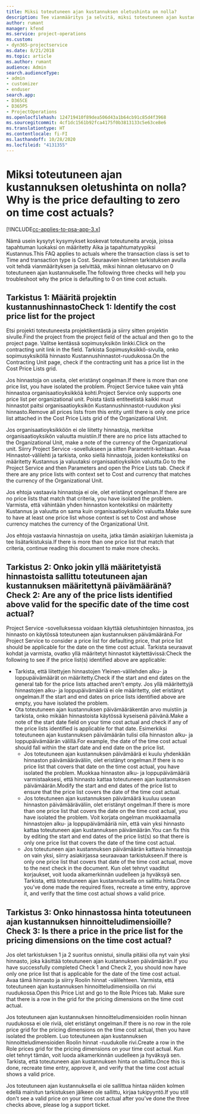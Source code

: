 ```yaml
---
title: Miksi toteutuneen ajan kustannuksen oletushinta on nolla?
description: Tee vianmääritys ja selvitä, miksi toteutuneen ajan kustannuksen hinnan oletusarvo on 0.
author: rumant
manager: kfend
ms.service: project-operations
ms.custom:
- dyn365-projectservice
ms.date: 8/21/2018
ms.topic: article
ms.author: rumant
audience: Admin
search.audienceType:
- admin
- customizer
- enduser
search.app:
- D365CE
- D365PS
- ProjectOperations
ms.openlocfilehash: 124719410f89dea506d43a1b64cb91c85d4f3968
ms.sourcegitcommit: 4cf1dc1561b92fca4175f0b3813133c5e63ce8e6
ms.translationtype: HT
ms.contentlocale: fi-FI
ms.lasthandoff: 10/28/2020
ms.locfileid: "4131355"
---
```

# <a name="why-is-the-price-defaulting-to-zero-on-time-cost-actuals"></a><span data-ttu-id="b5a9a-103">Miksi toteutuneen ajan kustannuksen oletushinta on nolla?</span><span class="sxs-lookup"><span data-stu-id="b5a9a-103">Why is the price defaulting to zero on time cost actuals?</span></span>

[!INCLUDE[cc-applies-to-psa-app-3.x](../includes/cc-applies-to-psa-app-3x.md)]

<span data-ttu-id="b5a9a-104">Nämä usein kysytyt kysymykset koskevat toteutuneita arvoja, joissa tapahtuman luokaksi on määritetty Aika ja tapahtumatyypiksi Kustannus.</span><span class="sxs-lookup"><span data-stu-id="b5a9a-104">This FAQ applies to actuals where the transaction class is set to Time and transaction type is Cost.</span></span> <span data-ttu-id="b5a9a-105">Seuraavien kolmen tarkistuksen avulla voit tehdä vianmäärityksen ja selvittää, miksi hinnan oletusarvo on 0 toteutuneen ajan kustannukselle.</span><span class="sxs-lookup"><span data-stu-id="b5a9a-105">The following three checks will help you troubleshoot why the price is defaulting to 0 on time cost actuals.</span></span>
 
## <a name="check-1-identify-the-cost-price-list-for-the-project"></a><span data-ttu-id="b5a9a-106">Tarkistus 1: Määritä projektin kustannushinnasto</span><span class="sxs-lookup"><span data-stu-id="b5a9a-106">Check 1: Identify the cost price list for the project</span></span>

<span data-ttu-id="b5a9a-107">Etsi projekti toteutuneesta projektikentästä ja siirry sitten projektin sivulle.</span><span class="sxs-lookup"><span data-stu-id="b5a9a-107">Find the project from the project field of the actual and then go to the project page.</span></span> <span data-ttu-id="b5a9a-108">Valitse kentässä sopimusyksikön linkki.</span><span class="sxs-lookup"><span data-stu-id="b5a9a-108">Click on the contracting unit link in the field.</span></span> <span data-ttu-id="b5a9a-109">Tarkista Sopimusyksikkö-sivulla, onko sopimusyksiköllä hinnasto Kustannushinnastot-ruudukossa.</span><span class="sxs-lookup"><span data-stu-id="b5a9a-109">On the Contracting Unit page, check if the contracting unit has a price list in the Cost Price Lists grid.</span></span>

<span data-ttu-id="b5a9a-110">Jos hinnastoja on useita, olet eristänyt ongelman.</span><span class="sxs-lookup"><span data-stu-id="b5a9a-110">If there is more than one price list, you have isolated the problem.</span></span> <span data-ttu-id="b5a9a-111">Project Service tukee vain yhtä hinnastoa organisaatioyksikköä kohti.</span><span class="sxs-lookup"><span data-stu-id="b5a9a-111">Project Service only supports one price list per organizational unit.</span></span> <span data-ttu-id="b5a9a-112">Poista tästä entiteetistä kaikki muut hinnastot paitsi organisaatioyksikön Kustannushinnastot-ruudukon yksi hinnasto.</span><span class="sxs-lookup"><span data-stu-id="b5a9a-112">Remove all prices lists from this entity until there is only one price list attached in the Cost Price Lists grid of the Organizational Unit.</span></span>

<span data-ttu-id="b5a9a-113">Jos organisaatioyksikköön ei ole liitetty hinnastoja, merkitse organisaatioyksikön valuutta muistiin.</span><span class="sxs-lookup"><span data-stu-id="b5a9a-113">If there are no price lists attached to the Organizational Unit, make a note of the currency of the Organizational unit.</span></span> <span data-ttu-id="b5a9a-114">Siirry Project Service -sovellukseen ja sitten Parametrit-kohtaan. Avaa Hinnastot-välilehti ja tarkista, onko siellä hinnastoja, joiden kontekstiksi on määritetty Kustannus ja valuutaksi organisaatioyksikön valuutta.</span><span class="sxs-lookup"><span data-stu-id="b5a9a-114">Go to the Project Service and then Parameters and open the Price Lists tab. Check if there are any price lists with context set to Cost and currency that matches the currency of the Organizational Unit.</span></span>
 
<span data-ttu-id="b5a9a-115">Jos ehtoja vastaavia hinnastoja ei ole, olet eristänyt ongelman.</span><span class="sxs-lookup"><span data-stu-id="b5a9a-115">If there are no price lists that match that criteria, you have isolated the problem.</span></span> <span data-ttu-id="b5a9a-116">Varmista, että vähintään yhden hinnaston kontekstiksi on määritetty Kustannus ja valuutta on sama kuin organisaatioyksikön valuutta.</span><span class="sxs-lookup"><span data-stu-id="b5a9a-116">Make sure to have at least one price list whose context is set to Cost and whose currency matches the currency of the Organizational Unit.</span></span>

<span data-ttu-id="b5a9a-117">Jos ehtoja vastaavia hinnastoja on useita, jatka tämän asiakirjan lukemista ja tee lisätarkistuksia.</span><span class="sxs-lookup"><span data-stu-id="b5a9a-117">If there is more than one price list that match that criteria, continue reading this document to make more checks.</span></span>

## <a name="check-2-are-any-of-the-price-lists-identified-above-valid-for-the-specific-date-of-the-time-cost-actual"></a><span data-ttu-id="b5a9a-118">Tarkistus 2: Onko jokin yllä määritetyistä hinnastoista sallittu toteutuneen ajan kustannuksen määritettynä päivämääränä?</span><span class="sxs-lookup"><span data-stu-id="b5a9a-118">Check 2: Are any of the price lists identified above valid for the specific date of the time cost actual?</span></span>

<span data-ttu-id="b5a9a-119">Project Service -sovelluksessa voidaan käyttää oletushintojen hinnastoa, jos hinnasto on käytössä toteutuneen ajan kustannuksen päivämääränä.</span><span class="sxs-lookup"><span data-stu-id="b5a9a-119">For Project Service to consider a price list for defaulting price, that price list should be applicable for the date on the time cost actual.</span></span> <span data-ttu-id="b5a9a-120">Tarkista seuraavat kohdat ja varmista, ovatko yllä määritetyt hinnastot käytettävissä:</span><span class="sxs-lookup"><span data-stu-id="b5a9a-120">Check the following to see if the price list(s) identified above are applicable:</span></span>

- <span data-ttu-id="b5a9a-121">Tarkista, että liitettyjen hinnastojen Yleinen-välilehden alku- ja loppupäivämäärät on määritetty.</span><span class="sxs-lookup"><span data-stu-id="b5a9a-121">Check if the start and end dates on the general tab for the price lists attached aren’t empty.</span></span> <span data-ttu-id="b5a9a-122">Jos yllä määritettyjä hinnastojen alku- ja loppupäivämääriä ei ole määritetty, olet eristänyt ongelman.</span><span class="sxs-lookup"><span data-stu-id="b5a9a-122">If the start and end dates on price lists identified above are empty, you have isolated the problem.</span></span> 
- <span data-ttu-id="b5a9a-123">Ota toteutuneen ajan kustannuksen päivämääräkentän arvo muistiin ja tarkista, onko mikään hinnastoista käytössä kyseisenä päivänä.</span><span class="sxs-lookup"><span data-stu-id="b5a9a-123">Make a note of the start date field on your time cost actual and check if any of the price lists identified is applicable for that date.</span></span> <span data-ttu-id="b5a9a-124">Esimerkiksi toteutuneen ajan kustannuksen päivämäärän tulisi olla hinnaston alku- ja loppupäivämäärän välillä.</span><span class="sxs-lookup"><span data-stu-id="b5a9a-124">For example, the date of the time cost actual should fall within the start date and end date on the price list.</span></span> 
    - <span data-ttu-id="b5a9a-125">Jos toteutuneen ajan kustannuksen päivämäärä ei kuulu yhdenkään hinnaston päivämääräväliin, olet eristänyt ongelman.</span><span class="sxs-lookup"><span data-stu-id="b5a9a-125">If there is no price list that covers that date on the time cost actual, you have isolated the problem.</span></span> <span data-ttu-id="b5a9a-126">Muokkaa hinnaston alku- ja loppupäivämääriä varmistaaksesi, että hinnasto kattaa toteutuneen ajan kustannuksen päivämäärän.</span><span class="sxs-lookup"><span data-stu-id="b5a9a-126">Modify the start and end dates of the price list to ensure that the price list covers the date of the time cost actual.</span></span> 
    - <span data-ttu-id="b5a9a-127">Jos toteutuneen ajan kustannuksen päivämäärä kuuluu usean hinnaston päivämääräväliin, olet eristänyt ongelman.</span><span class="sxs-lookup"><span data-stu-id="b5a9a-127">If there is more than one price list that covers the date on the time cost actual, you have isolated the problem.</span></span> <span data-ttu-id="b5a9a-128">Voit korjata ongelman muokkaamalla hinnastojen alku- ja loppupäivämääriä niin, että vain yksi hinnasto kattaa toteutuneen ajan kustannuksen päivämäärän.</span><span class="sxs-lookup"><span data-stu-id="b5a9a-128">You can fix this by editing the start and end dates of the price list(s) so that there is only one price list that covers the date of the time cost actual.</span></span> 
    - <span data-ttu-id="b5a9a-129">Jos toteutuneen ajan kustannuksen päivämäärän kattavia hinnastoja on vain yksi, siirry asiakirjassa seuraavaan tarkistukseen.</span><span class="sxs-lookup"><span data-stu-id="b5a9a-129">If there is only one price list that covers that date of the time cost actual, move to the next check in the document.</span></span>
<span data-ttu-id="b5a9a-130">Kun olet tehnyt vaaditut korjaukset, voit luoda aikamerkinnän uudelleen ja hyväksyä sen. Tarkista, että toteutuneen ajan kustannuksella on sallittu hinta.</span><span class="sxs-lookup"><span data-stu-id="b5a9a-130">Once you’ve done made the required fixes, recreate a time entry, approve it, and verify that the time cost actual shows a valid price.</span></span>

## <a name="check-3-is-there-a-price-in-the-price-list-for-the-pricing-dimensions-on-the-time-cost-actual"></a><span data-ttu-id="b5a9a-131">Tarkistus 3: Onko hinnastossa hinta toteutuneen ajan kustannuksen hinnoitteludimensioille?</span><span class="sxs-lookup"><span data-stu-id="b5a9a-131">Check 3: Is there a price in the price list for the pricing dimensions on the time cost actual?</span></span>

<span data-ttu-id="b5a9a-132">Jos olet tarkistuksen 1 ja 2 suoritus onnistui, sinulla pitäisi olla nyt vain yksi hinnasto, joka käsittää toteutuneen ajan kustannuksen päivämäärän.</span><span class="sxs-lookup"><span data-stu-id="b5a9a-132">If you have successfully completed Check 1 and Check 2, you should now have only one price list that is applicable for the date of the time cost actual.</span></span> <span data-ttu-id="b5a9a-133">Avaa tämä hinnasto ja siirry Roolin hinnat -välilehteen. Varmista, että toteutuneen ajan kustannuksen hinnoitteludimensioilla on rivi ruudukossa.</span><span class="sxs-lookup"><span data-stu-id="b5a9a-133">Open this Price List and go to the Role Prices tab. Make sure that there is a row in the grid for the pricing dimensions on the time cost actual.</span></span>

<span data-ttu-id="b5a9a-134">Jos toteutuneen ajan kustannuksen hinnoitteludimensioiden roolin hinnan ruudukossa ei ole riviä, olet eristänyt ongelman.</span><span class="sxs-lookup"><span data-stu-id="b5a9a-134">If there is no row in the role price grid for the pricing dimensions on the time cost actual, then you have isolated the problem.</span></span> <span data-ttu-id="b5a9a-135">Luo toteutuneen ajan kustannuksen hinnoitteludimensioiden Roolin hinnat -ruudukolle rivi.</span><span class="sxs-lookup"><span data-stu-id="b5a9a-135">Create a row in the Role prices grid for the pricing dimensions on your time cost actual.</span></span> <span data-ttu-id="b5a9a-136">Kun olet tehnyt tämän, voit luoda aikamerkinnän uudelleen ja hyväksyä sen. Tarkista, että toteutuneen ajan kustannuksen hinta on sallittu.</span><span class="sxs-lookup"><span data-stu-id="b5a9a-136">Once this is done, recreate time entry, approve it, and verify that the time cost actual shows a valid price.</span></span>
 
<span data-ttu-id="b5a9a-137">Jos toteutuneen ajan kustannuksella ei ole sallittua hintaa näiden kolmen edellä mainitun tarkistuksen jälkeen ole sallittu, kirjaa tukipyyntö.</span><span class="sxs-lookup"><span data-stu-id="b5a9a-137">If you still don't see a valid price on your time cost actual after you’ve done the three checks above, please log a support ticket.</span></span>



